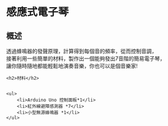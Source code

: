 <h1>感應式電子琴</h1>


<h2>概述</h2>


<p>透過蜂鳴器的發聲原理，計算得到每個音的頻率，從而控制音調，</br>
	接著利用一些簡單的材料，製作出一個能夠發出7音階的簡易電子琴，</br>讓你隨時隨地都能輕鬆地演奏音樂，你也可以是個音樂家!</p>

	<h2>材料</h2>
	

	<ul>
		<li>Arduino Uno 控制面板*1</li>
		<li>紅外線避障感測器 *7</li>
		<li>小型無源蜂鳴器 *1</li>
	</ul>
